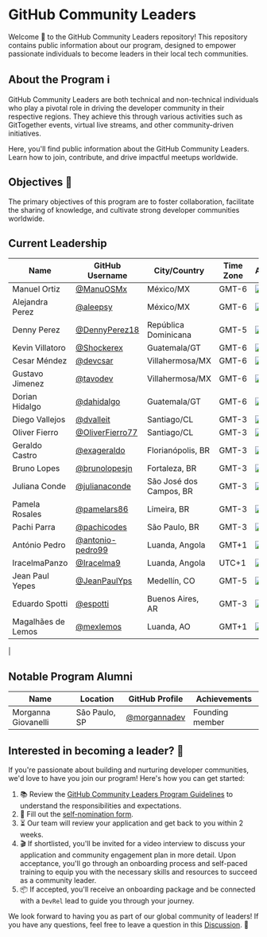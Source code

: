 # GitHub Community Leaders

Welcome 🎉 to the GitHub Community Leaders repository! This repository contains public information about our program, designed to empower passionate individuals to become leaders in their local tech communities.

## About the Program ℹ️

GitHub Community Leaders are both technical and non-technical individuals who play a pivotal role in driving the developer community in their respective regions. They achieve this through various activities such as GitTogether events, virtual live streams, and other community-driven initiatives. 

Here, you'll find public information about the GitHub Community Leaders. Learn how to join, contribute, and drive impactful meetups worldwide.

## Objectives 🎯
The primary objectives of this program are to foster collaboration, facilitate the sharing of knowledge, and cultivate strong developer communities worldwide.

## Current Leadership

| Name            | GitHub Username                                      | City/Country            | Time Zone | Avatar                                                         |
| --------------- | ---------------------------------------------------- | ----------------------- | --------- | -------------------------------------------------------------- |
| Manuel Ortiz    | [@ManuOSMx](https://github.com/manuosmx)             | México/MX               | GMT-6     | ![](https://avatars.githubusercontent.com/manuosmx?s=64)       |
| Alejandra Perez | [@aleepsy](https://github.com/aleepsy)               | México/MX               | GMT-6     | ![](https://avatars.githubusercontent.com/aleepsy?s=64)        |
| Denny Perez     | [@DennyPerez18](https://github.com/DennyPerez18)     | República Dominicana    | GMT-5     | ![](https://avatars.githubusercontent.com/DennyPerez18?s=64)   |
| Kevin Villatoro | [@Shockerex](https://github.com/Shockerex)           | Guatemala/GT            | GMT-6     | ![](https://avatars.githubusercontent.com/Shockerex?s=64)      |
| Cesar Méndez    | [@devcsar](https://github.com/devcsar)               | Villahermosa/MX         | GMT-6     | ![](https://avatars.githubusercontent.com/devcsar?s=64)        |
| Gustavo Jimenez | [@tavodev](https://github.com/tavodev)               | Villahermosa/MX         | GMT-6     | ![](https://avatars.githubusercontent.com/tavodev?s=64)        |
| Dorian Hidalgo  | [@dahidalgo](https://github.com/dahidalgo)           | Guatemala/GT            | GMT-6     | ![](https://avatars.githubusercontent.com/dahidalgo?s=64)      |
| Diego Vallejos  | [@dvalleit](https://github.com/dvalleit)             | Santiago/CL             | GMT-3     | ![](https://avatars.githubusercontent.com/dvalleit?s=64)       |
| Oliver Fierro   | [@OliverFierro77](https://github.com/oliverfierro77) | Santiago/CL             | GMT-3     | ![](https://avatars.githubusercontent.com/oliverfierro77?s=64) |
| Geraldo Castro  | [@exageraldo](https://github.com/exageraldo)         | Florianópolis, BR       | GMT-3     | ![](https://avatars.githubusercontent.com/exageraldo?s=64)     |
| Bruno Lopes     | [@brunolopesjn](https://github.com/brunolopesjn)     | Fortaleza, BR           | GMT-3     | ![](https://avatars.githubusercontent.com/brunolopesjn?s=64)   |
| Juliana Conde   | [@julianaconde](https://github.com/brunolopesjn)     | São José dos Campos, BR | GMT-3     | ![](https://avatars.githubusercontent.com/julianaconde?s=64)   |
| Pamela Rosales  | [@pamelars86](https://github.com/pamelars86)         | Limeira, BR             | GMT-3     | ![](https://avatars.githubusercontent.com/pamelars86?s=64)     |
| Pachi Parra  | [@pachicodes](https://github.com/pachicodes)            | São Paulo, BR           | GMT-3     | ![](https://avatars.githubusercontent.com/pachicodes?s=64)     |
| António Pedro   | [@antonio-pedro99](https://github.com/antonio-pedro99)| Luanda, Angola         | GMT+1     | ![](https://avatars.githubusercontent.com/antonio-pedro99?s=64)|
| IracelmaPanzo   | [@Iracelma9](https://github.com/Iracelma9)           | Luanda, Angola          | UTC+1     | ![](https://avatars.githubusercontent.com/Iracelma9?s=64) |                                                            |
| Jean Paul Yepes | [@JeanPaulYps](https://github.com/JeanPaulYps)       | Medellín, CO            | GMT-5     | ![](https://avatars.githubusercontent.com/JeanPaulYps?s=64)      |
| Eduardo Spotti  | [@espotti](https://github.com/espotti)               | Buenos Aires, AR        | GMT-3     | ![](https://avatars.githubusercontent.com/espotti?s=64)        |                                                        
| Magalhães de Lemos | [@mexlemos](https://github.com/mexlemos)   | Luanda, AO | GMT+1    | ![](https://avatars.githubusercontent.com/mexlemos?s=64) 
  |



## Notable Program Alumni

| Name                | Location      | GitHub Profile                                 | Achievements    |
| ------------------- | ------------- | ---------------------------------------------- | --------------- |
| Morganna Giovanelli | São Paulo, SP | [@morgannadev](https://github.com/morgannadev) | Founding member |

## Interested in becoming a leader? 🌟

If you're passionate about building and nurturing developer communities, we'd love to have you join our program! Here's how you can get started:

1. 📚 Review the [GitHub Community Leaders Program Guidelines](program/guidelines.md) to understand the responsibilities and expectations.
2. 📝 Fill out the [self-nomination form](https://docs.google.com/forms/d/e/1FAIpQLScDFfPzAhhodFyt4aJy7j_umMc6ifjribc-hw4r-EuzNtZf8w/viewform).
3. ⏳ Our team will review your application and get back to you within 2 weeks.
4. 🎬 If shortlisted, you'll be invited for a video interview to discuss your application and community engagement plan in more detail. Upon acceptance, you'll go through an onboarding process and self-paced training to equip you with the necessary skills and resources to succeed as a community leader.
5. 📦 If accepted, you'll receive an onboarding package and be connected with a `DevRel` lead to guide you through your journey.

We look forward to having you as part of our global community of leaders! If you have any questions, feel free to leave a question in this [Discussion](https://github.com/gittogethers/community-leaders/discussions/categories/program-questions). 🤔
